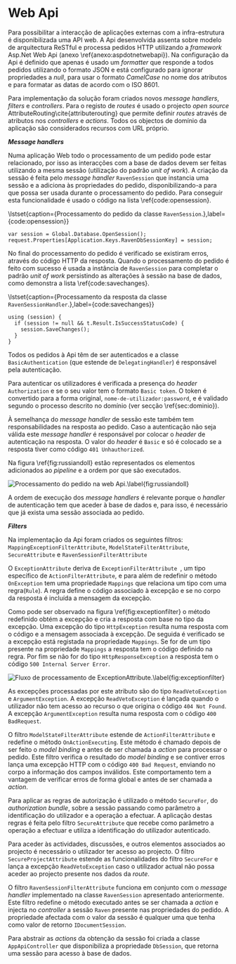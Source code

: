 Web Api 
=

Para possibilitar a interacção de aplicações externas com a infra-estrutura é disponibilizada uma API web. A Api desenvolvida assenta sobre modelo de arquitectura ReSTful e processa pedidos HTTP utilizando a *framework* Asp.Net Web Api (anexo \ref{anexo:aspdotnetwebapi}). Na configuração da Api é definido que apenas é usado um *formatter* que responde a todos pedidos utilizando o formato JSON e está configurado para ignorar propriedades a *null*, para usar o formato *CamelCase* no nome dos atributos e para formatar as datas de acordo com o ISO 8601.

Para implementação da solução foram criados novos *message handlers*, *filters* e *controllers*. Para o registo de *routes* é usado o projecto *open source* AttributeRouting\cite{attributerouting} que permite definir *routes* através de atributos nos *controllers* e *actions*. Todos os objectos de domínio da aplicação são considerados recursos com URL próprio.

***Message handlers***

Numa aplicação Web todo o processamento de um pedido pode estar relacionado, por isso as interacções com a base de dados devem ser feitas utilizando a mesma sessão (utilização do padrão *unit of work*). 
A criação da sessão é feita pelo *message handler* `RavenSession` que instancia uma sessão e a adiciona às propriedades do pedido, disponibilizando-a para que possa ser usada durante o processamento do pedido. Para conseguir esta funcionalidade é usado o código na lista \ref{code:opensession}.

\lstset{caption={Processamento do pedido da classe `RavenSession`.},label={code:opensession}}

````
var session = Global.Database.OpenSession();
request.Properties[Application.Keys.RavenDbSessionKey] = session;
````

No final do processamento do pedido é verificado se existiram erros, através do código HTTP da resposta. Quando o processamento do pedido é feito com sucesso é usada a instância de `RavenSession` para completar o padrão *unit of work* persistindo as alterações à sessão na base de dados, como demonstra a lista \ref{code:savechanges}. 

\lstset{caption={Processamento da resposta da classe `RavenSessionHandler`.},label={code:savechanges}}

````
using (session) {  
  if (session != null && t.Result.IsSuccessStatusCode) {  
    session.SaveChanges();  
  }  
}  
````

Todos os pedidos à Api têm de ser autenticados e a classe `BasicAuthentication` (que estende de `DelegatingHandler`) é responsável pela autenticação.

Para autenticar os utilizadores é verificada a presença do *header* `Authorization` e se o seu valor tem o formato `Basic token`. O token é convertido para a forma original, `nome-de-utilizador:password`, e é validado segundo o processo descrito no domínio (ver secção \ref{sec:dominio}).

À semelhança do *message handler* de sessão este também tem responsabilidades na resposta ao pedido. Caso a autenticação não seja válida este *message handler* é responsável por colocar o *header* de autenticação na resposta. O valor do *header* é `Basic` e só é colocado se a resposta tiver como código `401 Unhauthorized`.

Na figura \ref{fig:russiandoll} estão representados os elementos adicionados ao *pipeline* e a ordem por que são executados.

![Processamento do pedido na web Api.\label{fig:russiandoll}](http://www.lucidchart.com/publicSegments/view/50291e63-5070-4845-94a2-5c020a7c36ea/image.png)

A ordem de execução dos *message handlers* é relevante porque o *handler* de autenticação tem que aceder à base de dados e, para isso, é necessário que já exista uma sessão associada ao pedido.

***Filters***

Na implementação da Api foram criados os seguintes filtros: `MappingExceptionFilterAttribute`, `ModelStateFilterAttribute`, `SecureAttribute` e `RavenSessionFilterAttribute`

O `ExceptionAttribute` deriva de `ExceptionFilterAttribute `, um tipo específico de `ActionFilterAttribute`, e para além de redefinir o método `OnException` tem uma propriedade `Mappings` que relaciona um tipo com uma regra(`Rule`). A regra define o código associado à excepção e se no corpo da resposta é incluída a mensagem da excepção.

Como pode ser observado na figura \ref{fig:exceptionfilter} o método redefinido obtém a excepção e cria a resposta com base no tipo da excepção. 
Uma excepção do tipo `HttpException` resulta numa resposta com o código e a mensagem associada à excepção. 
De seguida é verificado se a excepção está registada na propriedade `Mappings`. Se for de um tipo presente na propriedade `Mappings` a resposta tem o código definido na regra. Por fim se não for do tipo `HttpResponseException` a resposta tem o código `500 Internal Server Error`. 

![Fluxo de processamento de `ExceptionAttribute`.\label{fig:exceptionfilter}](http://www.lucidchart.com/publicSegments/view/50290444-1734-42a0-844d-48190ad3924f/image.png)

As excepções processadas por este atributo são do tipo `ReadVetoException` e `ArgumentException`. 
A excepção `ReadVetoException` é lançada quando o utilizador não tem acesso ao recurso o que origina o código `404 Not Found`. A excepção `ArgumentException` resulta numa resposta com o código `400 BadRequest`.

O filtro `ModelStateFilterAttribute` estende de `ActionFilterAttribute` e redefine o método `OnActionExecuting`. Este método é chamado depois de ser feito o *model binding* e antes de ser chamada a *action* para processar o pedido. 
Este filtro verifica o resultado do *model binding* e se contiver erros lança uma excepção HTTP com o código `400 Bad Request`, enviando no corpo a informação dos campos inválidos. Este comportamento tem a vantagem de verificar erros de forma global e antes de ser chamada a *action*. 

Para aplicar as regras de autorização é utilizado o método `SecureFor`, do *authorization bundle*, sobre a sessão passando como parâmetro a identificação do utilizador e a operação a efectuar.
A aplicação destas regras é feita pelo filtro `SecureAttribute` que recebe como parâmetro a operação a efectuar e utiliza a identificação do utilizador autenticado. 

Para aceder às actividades, discussões, e outros elementos associados ao projecto é necessário o utilizador ter acesso ao projecto.
O filtro `SecureProjectAttribute` estende as funcionalidades do filtro `SecureFor` e lança a excepção `ReadVetoException` caso o utilizador actual não possa aceder ao projecto presente nos dados da *route*.

O filtro `RavenSessionFilterAttribute` funciona em conjunto com o *message handler* implementado na classe `RavenSession` apresentado anteriormente. 
Este filtro redefine o método executado antes se ser chamada a *action* e injecta no *controller* a sessão `Raven` presente nas propriedades do pedido. 
A propriedade afectada com o valor da sessão é qualquer uma que tenha como valor de retorno `IDocumentSession`.

Para abstrair as *actions* da obtenção da sessão foi criada a classe `AppApiController` que disponibiliza a propriedade `DbSession`, que retorna uma sessão para acesso à base de dados.
